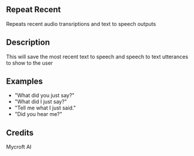 ## Repeat Recent
Repeats recent audio transriptions and text to speech outputs

## Description
This will save the most recent text to speech and speech to text utterances to show to the user

## Examples
 * "What did you just say?"
 * "What did I just say?"
 * "Tell me what I just said."
 * "Did you hear me?"

## Credits
Mycroft AI

